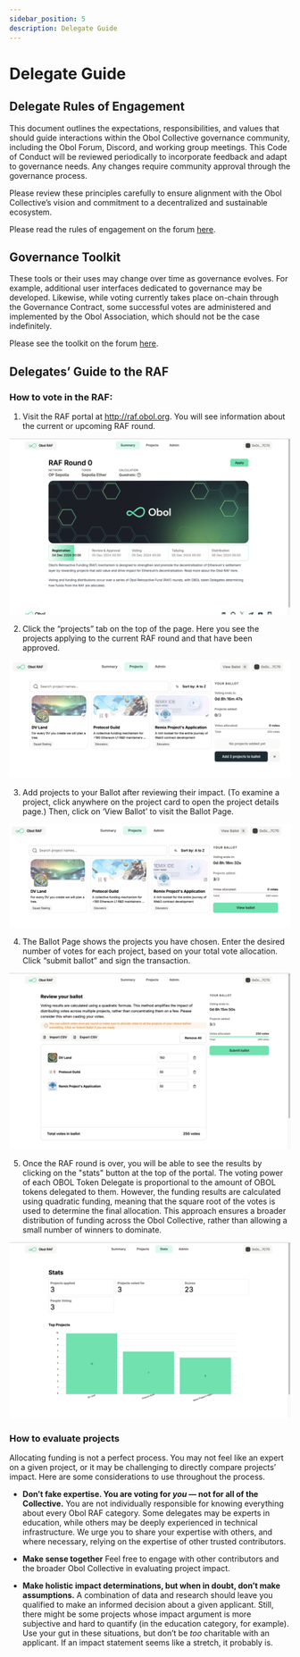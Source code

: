 ```yaml
---
sidebar_position: 5
description: Delegate Guide
---
```


# Delegate Guide

## Delegate Rules of Engagement

This document outlines the expectations, responsibilities, and values that should guide interactions within the Obol Collective governance community, including the Obol Forum, Discord, and working group meetings. This Code of Conduct will be reviewed periodically to incorporate feedback and adapt to governance needs. Any changes require community approval through the governance process.

Please review these principles carefully to ensure alignment with the Obol Collective’s vision and commitment to a decentralized and sustainable ecosystem.

Please read the rules of engagement on the forum [here](https://community.obol.org/t/delegates-rules-of-engagement/206).

## **Governance Toolkit**

These tools or their uses may change over time as governance evolves. For example, additional user interfaces dedicated to governance may be developed. Likewise, while voting currently takes place on-chain through the Governance Contract, some successful votes are administered and implemented by the Obol Association, which should not be the case indefinitely.

Please see the toolkit on the forum [here](https://community.obol.org/t/governance-toolkit/207).

## Delegates’ Guide to the RAF

### How to vote in the RAF:

1. Visit the  RAF portal at http://raf.obol.org. You will see information about the current or upcoming RAF round.

![RAF Portal Homepage](/img/RAFPortalExplainer1.png)

2. Click the “projects” tab on the top of the page. Here you see the projects applying to the current RAF round and that have been approved. 

![RAF Portal Projects Page](/img/RAFPortalExplainer2.png)

3. Add projects to your Ballot after reviewing their impact. (To examine a project, click anywhere on the project card to open the project details page.) Then, click on ‘View Ballot’ to visit the Ballot Page.

![RAF Portal Project Selection](/img/RAFPortalExplainer3.png)

4. The Ballot Page shows the projects you have chosen. Enter the desired number of votes for each project, based on your total vote allocation. Click “submit ballot” and sign the transaction.

![RAF Ballot Review](/img/RAFPortalExplainer4.png)

5. Once the RAF round is over, you will be able to see the results by clicking on the "stats" button at the top of the portal. The voting power of each OBOL Token Delegate is proportional to the amount of OBOL tokens delegated to them. However, the funding results are calculated using quadratic funding, meaning that the square root of the votes is used to determine the final allocation. This approach ensures a broader distribution of funding across the Obol Collective, rather than allowing a small number of winners to dominate.

![RAF Round Stats](/img/RAFPortalExplainer5.png)

### How to evaluate projects

Allocating funding is not a perfect process. You may not feel like an expert on a given project, or it may be challenging to directly compare projects’ impact. Here are some considerations to use throughout the process. 

- **Don’t fake expertise. You are voting for *you* — not for all of the Collective.**
    You are not individually responsible for knowing everything about every Obol RAF category. Some delegates may be experts in education, while others may be deeply experienced in technical infrastructure. We urge you to share your expertise with others, and where necessary, relying on the expertise of other trusted contributors.
    
- **Make sense together**
    Feel free to engage with other contributors and the broader Obol Collective in evaluating project impact.
    
- **Make holistic impact determinations, but when in doubt, don’t make assumptions.**
    A combination of data and research should leave you qualified to make an informed decision about a given applicant. Still, there might be some projects whose impact argument is more subjective and hard to quantify (in the education category, for example). Use your gut in these situations, but don’t be *too* charitable with an applicant. If an impact statement seems like a stretch, it probably is.